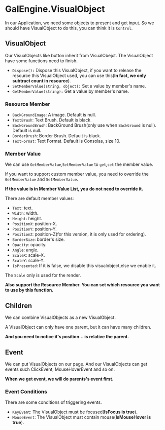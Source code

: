 # GalEngine.VisualObject

In our Application, we need some objects to present and get input.
So we should have VisualObject to do this, you can think it is `Control`.

## VisualObject

Our VisualObjects like button inherit from VisualObejct.
The VisualObject have some functions need to finish.

- `Dispose():` Dispose this VisualObject, if you want to release the resource this VisualObject used, you can use this(**In fact, we only subtract count in resource**).
- `SetMemberValue(string, object):` Set a value by member's name.
- `GetMemberValue(string):` Get a value by member's name.

### Resource Member

- `BackGroundImage`: A image. Default is null.
- `TextBrush`: Text Brush. Default is black.
- `BackGroundBrush`: BackGround Brush(only use when `BackGround` is null). Default is null.
- `BorderBrush`: Border Brush. Default is black.
- `TextFormat`: Text Format. Default is Consolas, size 10.

### Member Value

We can use `GetMemberValue`,`SetMemberValue` to `get`,`set` the member value.

If you want to support custom member value, you need to override the `GetMemberValue` and `SetMemberValue`.

**If the value is in Member Value List, you do not need to override it.**

There are default member values:

- `Text`: text.
- `Width`: width.
- `Height`: height.
- `PositionX`: position-X.
- `PositionY`: position-Y.
- `PositionZ`: position-Z(for this version, it is only used for ordering). 
- `BorderSize`: border's size.
- `Opacity`: opacity.
- `Angle`: angle.
- `ScaleX`: scale-X.
- `ScaleY`: scale-Y.
- `IsPresented`: If it is false, we disable this visualobject,else we enable it.

The `Scale` only is used for the render.

**Also support the Resource Member. You can set which resource you want to use by this function.**

## Children

We can combine VisualObjects as a new VisualObject.

A VisualObject can only have one parent, but it can have many children.

**And you need to notice it's position... is relative the parent.**

## Event

We can put VisualObjects on our page.
And our VisualObjects can get events such ClickEvent, MouseHoverEvent and so on.

**When we get event, we will do parents's event first.**

### Event Conditions

There are some conditions of triggering events.

- `KeyEvent`: The VisualObject must be focused(**IsFocus is true**).
- `MouseEvent`: The VisualObject must contain mouse(**IsMouseHover is true**).